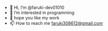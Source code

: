 - 👋 Hi, I’m @faruki-dev01010
- 👀 I’m interested in programming
- 💞️ hope you like my work
- 📫 How to reach me faruki308612@gmail.com

<!---
faruki-dev01010/faruki-dev01010 is a ✨ special ✨ repository because its `README.md` (this file) appears on your GitHub profile.
You can click the Preview link to take a look at your changes.
--->
